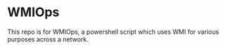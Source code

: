 # WMIOps
This repo is for WMIOps, a powershell script which uses WMI for various purposes across a network.
